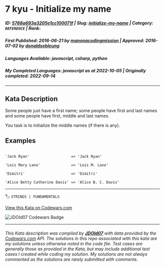 # 7 kyu - Initialize my name

##### **ID**: [5768a693a3205e1cc100071f](https://www.codewars.com/kata/5768a693a3205e1cc100071f) | **Slug**: [initialize-my-name](https://www.codewars.com/kata/5768a693a3205e1cc100071f) | **Category**: `REFERENCE` | **Rank**: <span style="color:white">7 kyu</span>

##### **First Published**: 2016-06-21 ***by*** [manonacodingmission](https://www.codewars.com/users/manonacodingmission) | **Approved**: 2016-07-02 ***by*** [donaldsebleung](https://www.codewars.com/users/donaldsebleung)

##### **Languages Available**: javascript, csharp, python

##### **My Completed Languages**: javascript ***as at*** 2022-10-05 | **Originally completed**: 2022-09-14

---

## Kata Description


Some people just have a first name; some people have first and last names and some people have first, middle and last names.



You task is to initialize the middle names (if there is any).



## Examples



```

'Jack Ryan'                   => 'Jack Ryan'

'Lois Mary Lane'              => 'Lois M. Lane'

'Dimitri'                     => 'Dimitri'

'Alice Betty Catherine Davis' => 'Alice B. C. Davis'

```

---


🏷 `STRINGS | FUNDAMENTALS`


[View this Kata on Codewars.com](https://www.codewars.com/kata/5768a693a3205e1cc100071f)

![](https://www.codewars.com/users/jdold07/badges/large "JDOld07 Codewars Badge")

---

###### *This Kata description was compiled by [**JDOld07**](https://tpstech.dev) with data provided by the [Codewars.com](https://www.codewars.com) API.  The solutions in this repo associated with this kata are my solutions unless otherwise noted in the code file.  Test cases are generally those as provided in the Kata, but may include additional test cases I created while coding my solution.  My solutions are not always commented as the solutions are rarely submitted with comments.*
